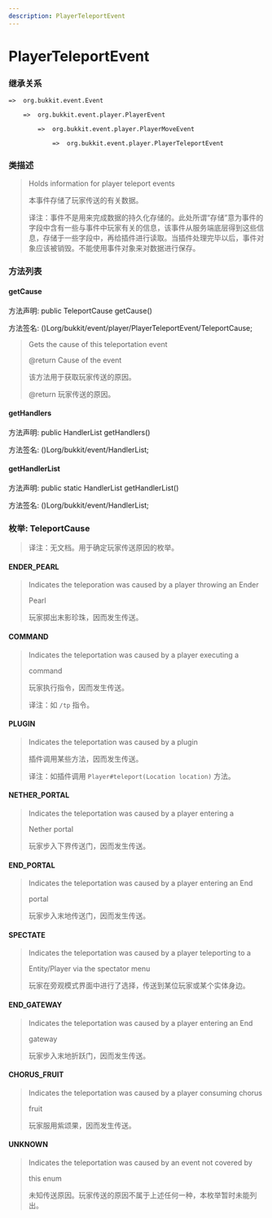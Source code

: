 ```yaml
---
description: PlayerTeleportEvent
---
```


# PlayerTeleportEvent

### 继承关系

    =>  org.bukkit.event.Event

        =>  org.bukkit.event.player.PlayerEvent

            =>  org.bukkit.event.player.PlayerMoveEvent

                =>  org.bukkit.event.player.PlayerTeleportEvent

### 类描述

> Holds information for player teleport events
>
> 本事件存储了玩家传送的有关数据。
>
> 译注：事件不是用来完成数据的持久化存储的。此处所谓“存储”意为事件的字段中含有一些与事件中玩家有关的信息，该事件从服务端底层得到这些信息，存储于一些字段中，再给插件进行读取。当插件处理完毕以后，事件对象应该被销毁。不能使用事件对象来对数据进行保存。

### 方法列表

#### getCause

方法声明: public TeleportCause getCause()

方法签名: ()Lorg/bukkit/event/player/PlayerTeleportEvent/TeleportCause;

> Gets the cause of this teleportation event
>
> @return Cause of the event
>
> 该方法用于获取玩家传送的原因。
>
> @return 玩家传送的原因。

#### getHandlers

方法声明: public HandlerList getHandlers()

方法签名: ()Lorg/bukkit/event/HandlerList;

#### getHandlerList

方法声明: public static HandlerList getHandlerList()

方法签名: ()Lorg/bukkit/event/HandlerList;

### 枚举: TeleportCause

> 译注：无文档。用于确定玩家传送原因的枚举。

#### ENDER_PEARL

> Indicates the teleporation was caused by a player throwing an Ender
>
> Pearl
>
> 玩家掷出末影珍珠，因而发生传送。

#### COMMAND

> Indicates the teleportation was caused by a player executing a
>
> command
>
> 玩家执行指令，因而发生传送。
>
> 译注：如 `/tp` 指令。

#### PLUGIN

> Indicates the teleportation was caused by a plugin
>
> 插件调用某些方法，因而发生传送。
>
> 译注：如插件调用 `Player#teleport(Location location)` 方法。

#### NETHER_PORTAL

> Indicates the teleportation was caused by a player entering a
>
> Nether portal
>
> 玩家步入下界传送门，因而发生传送。

#### END_PORTAL

> Indicates the teleportation was caused by a player entering an End
>
> portal
>
> 玩家步入末地传送门，因而发生传送。

#### SPECTATE

> Indicates the teleportation was caused by a player teleporting to a
>
> Entity/Player via the spectator menu
>
> 玩家在旁观模式界面中进行了选择，传送到某位玩家或某个实体身边。

#### END_GATEWAY

> Indicates the teleportation was caused by a player entering an End
>
> gateway
>
> 玩家步入末地折跃门，因而发生传送。

#### CHORUS_FRUIT

> Indicates the teleportation was caused by a player consuming chorus
>
> fruit
>
> 玩家服用紫颂果，因而发生传送。

#### UNKNOWN

> Indicates the teleportation was caused by an event not covered by
>
> this enum
>
> 未知传送原因。玩家传送的原因不属于上述任何一种，本枚举暂时未能列出。